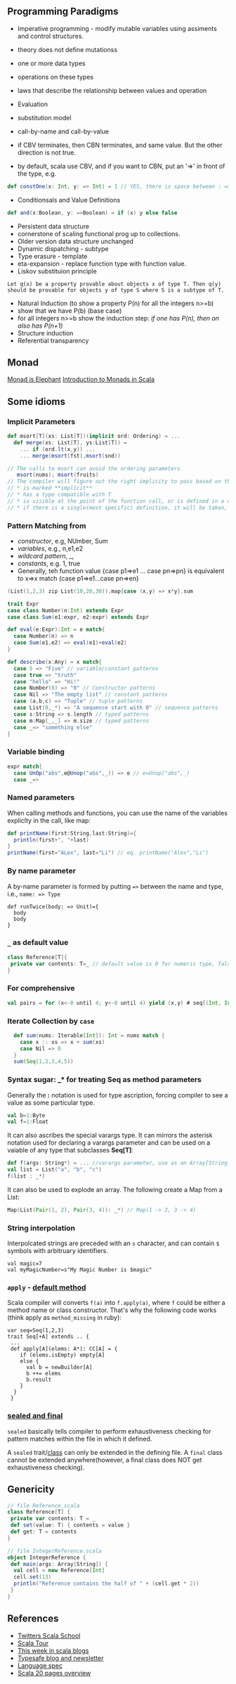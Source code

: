 ## Programming Paradigms

* Imperative programming - modify mutable variables using assiments and control structures.
 * theory does not define mutationss
  * one or more data types
  * operations on these types
  * laws that describe the relationship between values and operation

* Evaluation
 * substitution model
  * call-by-name and call-by-value
  * if CBV terminates, then CBN terminates, and same value. But the other direction is not true.
  * by default, scala use CBV, and if you want to CBN, put an '=>' in front of the type, e.g.
  ```scala
  def constOne(x: Int, y: => Int) = 1 // YES, there is space between : =>
  ```
* Conditionsals and Value Definitions
```scala
def and(x:Boolean, y: =>Boolean) = if (x) y else false
```

* Persistent data structure 
 * cornerstone of scaling functional prog up to collections. 
 * Older version data structure unchanged
* Dynamic dispatching - subtype
* Type erasure - template
* eta-expansion - replace function type with function value.
* Liskov substituion principle
```
Let q(x) be a property provable about objects x of type T. Then q(y) should be provable for objects y of type S where S is a subtype of T.
```
* Natural Induction (to show a property P(n) for all the integers n>=b)
 * show that we have P(b) (base case)
 * for all integers n>=b show the induction step: *if one has P(n), then on also has P(n+1)*
* Structure induction
* Referential transparency

## Monad
[Monad is Elephant](http://james-iry.blogspot.com/2007/09/monads-are-elephants-part-1.html)
[Introduction to Monads in Scala](http://www.slideshare.net/stasimus/introduction-to-monads-in-scala-1)
## Some idioms
### Implicit Parameters
```scala
def msort[T](xs: List[T])(implicit ord: Ordering) = ...
  def merge(xs: List[T], ys:List[T]) = 
    ... if (ord.lt(x,y)) ...
    ... merge(msort(fst),msort(snd))

// The calls to msort can avoid the ordering parameters
   msort(nums); msort(fruits)
// The compiler will figure out the right implicity to pass based on the demanded type.
// * is marked **implicit**
// * has a type compatible with T
// * is visible at the point of the function call, or is defined in a companion object associated with T
// * if there is a single(most specific) definition, it will be taken, otherwise error
```
### Pattern Matching from
 * *constructor*, e.g, NUmber, Sum
 * *variables*, e.g., n,e1,e2
 * *wildcard pattern*, _,
 * *constants*, e.g. 1, true
 * Generally, teh function value {case p1=>e1 ... case pn=>pn} is equivalent to x=>x match {case p1=>e1...case pn=>en}
```scala
(List(1,2,3) zip List(10,20,30)).map{case (x,y) => x*y}.sum

trait Expr
case class Number(n:Int) extends Expr
case class Sum(e1:expr, e2:expr) extends Expr

def eval(e:Expr):Int = e match{
  case Number(n) => n
  case Sum(e1,e2) => eval(e1)+eval(e2)
}

def describe(x:Any) = x match{
  case 5 => "Five" // variable/constant patterns
  case true => "truth"
  case "hello" => "Hi!"
  case Number(0) => "0" // Constructor patterns
  case Nil => "The empty list" // constant patterns
  case (a,b,c) => "Tuple" // tuple patterns
  case List(0,_*) => "A sequence start with 0" // sequence patterns
  case s:String => s.length // typed patterns
  case m:Map[_,_] => m.size // typed patterns
  case _=> "something else"
}
```
### Variable binding
```scala
expr match{
  case UnOp("abs",e@Unop("abs",_)) => e // e=Unop("abs",_)
  case _=>
```
### Named parameters
When calling methods and functions, you can use the name of the variables expliclty in the call, like map:
```scala
def printName(first:String,last:String)={
  println(first+", "+last)
}
printName(first="ALex", last="Li") // eq. printName("Alex","Li")
```

### By name parameter
A by-name parameter is formed by putting ```=>``` between the name and type, i.e., ```name: => Type```
```
def runTwice(body: => Unit)={
  body
  body
}
```

### `_` as default value
```scala
class Reference[T]{
 private var contents: T=_ // default value is 0 for numeric type, false for boolean type, () for Unit and null for other
}
```

### For comprehensive
```scala
val pairs = for (x<-0 until 4; y<-0 until 4) yield (x,y) # seq[(Int, Int)]
```

### Iterate Collection by `case`
```scala
  def sum(nums: Iterable[Int]): Int = nums match {
    case x :: xs => x + sum(xs)
    case Nil => 0
  }
  sum(Seq(1,2,3,4,5))
```


### Syntax sugar: _* for treating Seq as method parameters
Generally the **:** notation is used for type ascription, forcing compiler to see a value as some particular
type.
```scala
val b=1:Byte
val f=1:Float
```
It can also ascribes the special varargs type. It can mirrors the asterisk notation used for declaring
a varargs parameter and can be used on a vaiable of any type that subclasses **Seq[T]**:
```scala
def f(args: String*) = ... //varargs parameter, use as an Array[String], * called repeatent parameter
val list = List("a", "b", "c")
f(list : _*)
```
It can also be used to explode an array. The following create a Map from a List:
```scala
Map(List(Pair(1, 2), Pair(3, 4)): _*) // Map(1 -> 2, 3 -> 4)
```
### String interpolation
Interpolcated strings are preceded with an `s` character, and can contain `$` symbols with arbitruary identifiers.
```
val magic=7
val myMagicNumber=s"My Magic Number is $magic"
```
### `apply` - [default method](https://www.safaribooksonline.com/library/view/learning-scala/9781449368814/ch08.html#apply_method_section)
Scala compiler will converts `f(a)` into `f.apply(a)`, where `f` could be either a method name or class constructor. That's why the following code works (think apply as `method_missing` in ruby):
```
var seq=Seq(1,2,3)
trait Seq[+A] extends .. {
 ...
 def apply[A](elems: A*): CC[A] = {
    if (elems.isEmpty) empty[A]
    else {
      val b = newBuilder[A]
      b ++= elems
      b.result
    }
  }
 }
```

### [sealed and final](http://underscore.io/blog/posts/2015/06/02/everything-about-sealed.html)
`sealed` basically tells compiler to perform exhaustiveness checking for pattern matches within the file in which it defined.

A `sealed` trait/[class](http://naildrivin5.com/scalatour/wiki_pages/SealedClasses/) can only be extended in the defining file. 
A `final` class cannot be extended anywhere(however, a final class does NOT get exhaustiveness checking).

## Genericity
```scala
// file Reference.scala
class Reference[T] {
 private var contents: T = _
 def set(value: T) { contents = value }
 def get: T = contents
}

// file IntegerReference.scala
object IntegerReference {
 def main(args: Array[String]) {
  val cell = new Reference[Int]
  cell.set(13)
  println("Reference contains the half of " + (cell.get * 2))
 }
}
```

## References
* [Twitters Scala School](https://twitter.github.io/scala_school/)
* [Scala Tour](http://www.scala-lang.org/old/node/104)
* [This week in scala blogs](http://www.cakesolutions.net/teamblogs)
* [Typesafe blog and newsletter](https://typesafe.com/company/news)
* [Language spec](http://www.scala-lang.org/old/sites/default/files/linuxsoft_archives/docu/files/ScalaReference.pdf)
* [Scala 20 pages overview](http://www.scala-lang.org/old/sites/default/files/linuxsoft_archives/docu/files/ScalaOverview.pdf)
